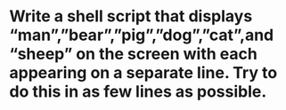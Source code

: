 # Write a shell script that displays “man”,”bear”,”pig”,”dog”,”cat”,and “sheep” on the screen with each appearing on a separate line. Try to do this in as few lines as possible.
